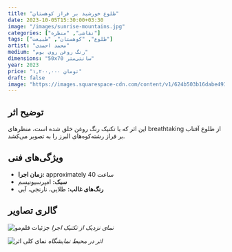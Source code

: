 ```yaml
---
title: "طلوع خورشید بر فراز کوهستان"
date: 2023-10-05T15:30:00+03:30
image: "/images/sunrise-mountains.jpg"
categories: ["نقاشی", "منظره"]
tags: ["طلوع", "کوهستان", "طبیعت"]
artist: "محمد احمدی"
medium: "رنگ روغن روی بوم"
dimensions: "50x70 سانتی‌متر"
year: 2023
price: "۱,۲۰۰,۰۰۰ تومان"
draft: false
image: "https://images.squarespace-cdn.com/content/v1/624b503b16dabe4934de72a7/1649102926021-PZ5Q1W0ZO6L00ZXZ2SWO/EmptyName-56.jpg?format=2500w"
---
```


## توضیح اثر

این اثر که با تکنیک رنگ روغن خلق شده است، منظرهای breathtaking از طلوع آفتاب بر فراز رشته‌کوه‌های البرز را به تصویر می‌کشد.

## ویژگی‌های فنی

-   **زمان اجرا:** approximately 40 ساعت
-   **سبک:** امپرسیونیسم
-   **رنگ‌های غالب:** طلایی، نارنجی، آبی

## گالری تصاویر

![جزئیات قلم‌مو](/images/brush-detail.jpg)
*نمای نزدیک از تکنیک اجرا*

![نمای کلی اثر](/images/full-view.jpg)
*اثر در محیط نمایشگاه*
